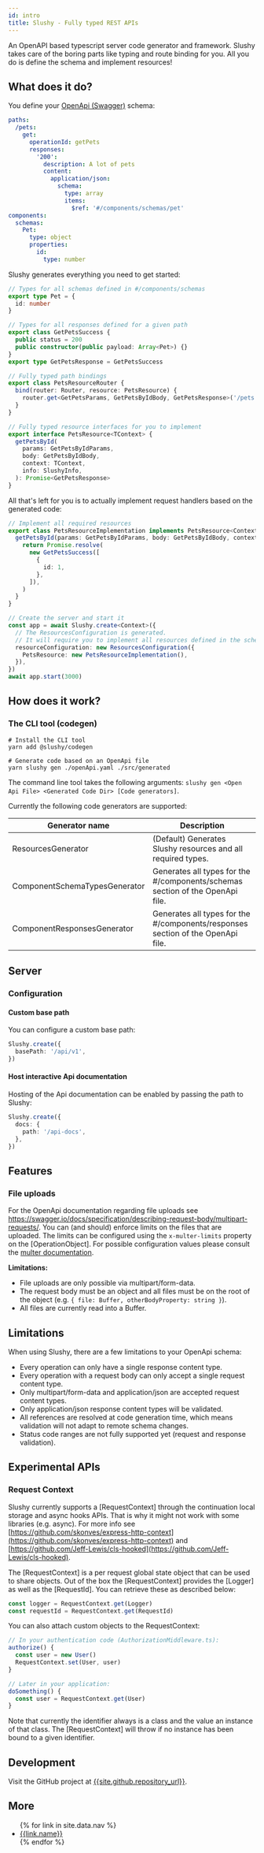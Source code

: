 ```yaml
---
id: intro
title: Slushy - Fully typed REST APIs
---
```


An OpenAPI based typescript server code generator and framework. Slushy takes care of the boring parts like typing and route binding for you. All you do is define the schema and implement resources!

## What does it do?

You define your [OpenApi (Swagger)](https://swagger.io/specification/) schema:

```yaml
paths:
  /pets:
    get:
      operationId: getPets
      responses:
        '200':
          description: A lot of pets
          content:
            application/json:
              schema:
                type: array
                items:
                  $ref: '#/components/schemas/pet'
components:
  schemas:
    Pet:
      type: object
      properties:
        id:
          type: number
```

Slushy generates everything you need to get started:

```ts
// Types for all schemas defined in #/components/schemas
export type Pet = {
  id: number
}

// Types for all responses defined for a given path
export class GetPetsSuccess {
  public status = 200
  public constructor(public payload: Array<Pet>) {}
}
export type GetPetsResponse = GetPetsSuccess

// Fully typed path bindings
export class PetsResourceRouter {
  bind(router: Router, resource: PetsResource) {
    router.get<GetPetsParams, GetPetsByIdBody, GetPetsResponse>('/pets', resource.getPetsById.bind(resource))
  }
}

// Fully typed resource interfaces for you to implement
export interface PetsResource<TContext> {
  getPetsById(
    params: GetPetsByIdParams,
    body: GetPetsByIdBody,
    context: TContext,
    info: SlushyInfo,
  ): Promise<GetPetsResponse>
}
```

All that's left for you is to actually implement request handlers based on the generated code:

```ts
// Implement all required resources
export class PetsResourceImplementation implements PetsResource<Context> {
  getPetsById(params: GetPetsByIdParams, body: GetPetsByIdBody, context: Context, info: SlushyInfo) {
    return Promise.resolve(
      new GetPetsSuccess([
        {
          id: 1,
        },
      ]),
    )
  }
}

// Create the server and start it
const app = await Slushy.create<Context>({
  // The ResourcesConfiguration is generated.
  // It will require you to implement all resources defined in the schema.
  resourceConfiguration: new ResourcesConfiguration({
    PetsResource: new PetsResourceImplementation(),
  }),
})
await app.start(3000)
```

## How does it work?

### The CLI tool (codegen)

```
# Install the CLI tool
yarn add @slushy/codegen

# Generate code based on an OpenApi file
yarn slushy gen ./openApi.yaml ./src/generated
```

The command line tool takes the following arguments: `slushy gen <Open Api File> <Generated Code Dir> [Code generators]`.

Currently the following code generators are supported:

| Generator name                | Description                                                                     |
| ----------------------------- | ------------------------------------------------------------------------------- |
| ResourcesGenerator            | (Default) Generates Slushy resources and all required types.                    |
| ComponentSchemaTypesGenerator | Generates all types for the #/components/schemas section of the OpenApi file.   |
| ComponentResponsesGenerator   | Generates all types for the #/components/responses section of the OpenApi file. |

## Server

### Configuration

#### Custom base path

You can configure a custom base path:

```ts
Slushy.create({
  basePath: '/api/v1',
})
```

#### Host interactive Api documentation

Hosting of the Api documentation can be enabled by passing the path to Slushy:

```ts
Slushy.create({
  docs: {
    path: '/api-docs',
  },
})
```

## Features

### File uploads

For the OpenApi documentation regarding file uploads see https://swagger.io/docs/specification/describing-request-body/multipart-requests/.
You can (and should) enforce limits on the files that are uploaded. The limits can be configured using the `x-multer-limits` property on the [OperationObject]. For possible configuration values please consult the [multer documentation](https://github.com/expressjs/multer#limits).

**Limitations:**

- File uploads are only possible via multipart/form-data.
- The request body must be an object and all files must be on the root of the object (e.g. `{ file: Buffer, otherBodyProperty: string }`).
- All files are currently read into a Buffer.

## Limitations

When using Slushy, there are a few limitations to your OpenApi schema:

- Every operation can only have a single response content type.
- Every operation with a request body can only accept a single request content type.
- Only multipart/form-data and application/json are accepted request content types.
- Only application/json response content types will be validated.
- All references are resolved at code generation time, which means validation will not adapt to remote schema changes.
- Status code ranges are not fully supported yet (request and response validation).

## Experimental APIs

### Request Context

Slushy currently supports a [RequestContext] through the continuation local storage and async hooks APIs. That is why it might not work with some libraries (e.g. async).
For more info see [https://github.com/skonves/express-http-context](https://github.com/skonves/express-http-context) and [https://github.com/Jeff-Lewis/cls-hooked](https://github.com/Jeff-Lewis/cls-hooked).

The [RequestContext] is a per request global state object that can be used to share objects. Out of the box the [RequestContext] provides the [Logger] as well as the [RequestId]. You can retrieve these as described below:

```ts
const logger = RequestContext.get(Logger)
const requestId = RequestContext.get(RequestId)
```

You can also attach custom objects to the RequestContext:

```ts
// In your authentication code (AuthorizationMiddleware.ts):
authorize() {
  const user = new User()
  RequestContext.set(User, user)
}

// Later in your application:
doSomething() {
  const user = RequestContext.get(User)
}
```

Note that currently the identifier always is a class and the value an instance of that class. The [RequestContext] will throw if no instance has been bound to a given identifier.

## Development

Visit the GitHub project at [{{site.github.repository_url}}]({{site.github.repository_url}}).

## More

<ul>
{% for link in site.data.nav %}
<li><a href="{{site.github.url}}{{link.to}}">{{link.name}}</a></li>
{% endfor %}
</ul>
